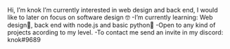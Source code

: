 Hi, I’m knok
I’m  currently interested in web design and back end, I would like to later on focus on software design 🤓
-I’m currently  learning: Web design📄, back end with node.js and basic python🐍
-Open to any kind of projects acording to my level.
-To contact me send an invite in my discord: knok#9689

<!---
knok69/knok69 is a ✨ special ✨ repository because its `README.md` (this file) appears on your GitHub profile.
You can click the Preview link to take a look at your changes.
--->
